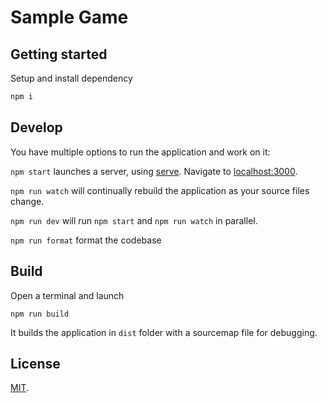 # Sample Game

## Getting started

Setup and install dependency

```bash
npm i
```

## Develop

You have multiple options to run the application and work on it:

`npm start` launches a server, using [serve](https://github.com/zeit/serve). Navigate to [localhost:3000](http://localhost:3000).

`npm run watch` will continually rebuild the application as your source files change.

`npm run dev` will run `npm start` and `npm run watch` in parallel.

`npm run format` format the codebase

## Build

Open a terminal and launch

```
npm run build
```

It builds the application in `dist` folder with a sourcemap file for debugging.

## License

[MIT](LICENSE).
